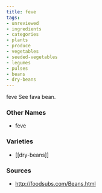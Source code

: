 ```yaml
---
title: feve
tags:
- unreviewed
- ingredients
- categories
- plants
- produce
- vegetables
- seeded-vegetables
- legumes
- pulses
- beans
- dry-beans
---
```

feve See fava bean.

### Other Names

* feve

### Varieties

* [[dry-beans]]

### Sources
* http://foodsubs.com/Beans.html
